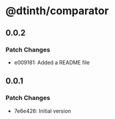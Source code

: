 # @dtinth/comparator

## 0.0.2

### Patch Changes

- e009181: Added a README file

## 0.0.1

### Patch Changes

- 7e6e426: Initial version
